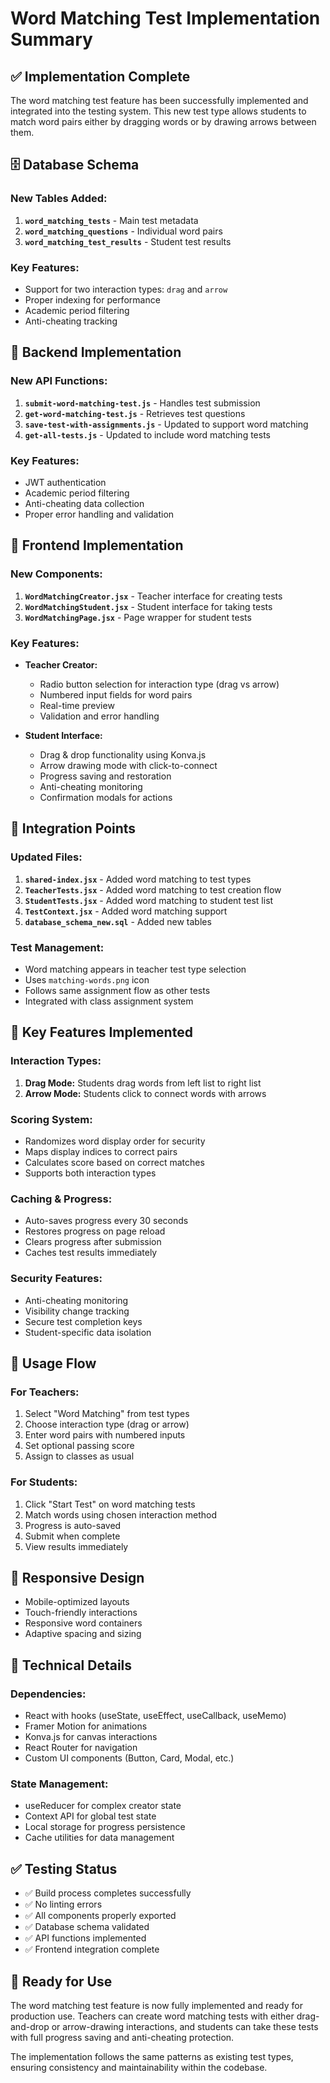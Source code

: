 # Word Matching Test Implementation Summary

## ✅ Implementation Complete

The word matching test feature has been successfully implemented and integrated into the testing system. This new test type allows students to match word pairs either by dragging words or by drawing arrows between them.

## 🗄️ Database Schema

### New Tables Added:
1. **`word_matching_tests`** - Main test metadata
2. **`word_matching_questions`** - Individual word pairs
3. **`word_matching_test_results`** - Student test results

### Key Features:
- Support for two interaction types: `drag` and `arrow`
- Proper indexing for performance
- Academic period filtering
- Anti-cheating tracking

## 🔧 Backend Implementation

### New API Functions:
1. **`submit-word-matching-test.js`** - Handles test submission
2. **`get-word-matching-test.js`** - Retrieves test questions
3. **`save-test-with-assignments.js`** - Updated to support word matching
4. **`get-all-tests.js`** - Updated to include word matching tests

### Key Features:
- JWT authentication
- Academic period filtering
- Anti-cheating data collection
- Proper error handling and validation

## 🎨 Frontend Implementation

### New Components:
1. **`WordMatchingCreator.jsx`** - Teacher interface for creating tests
2. **`WordMatchingStudent.jsx`** - Student interface for taking tests
3. **`WordMatchingPage.jsx`** - Page wrapper for student tests

### Key Features:
- **Teacher Creator:**
  - Radio button selection for interaction type (drag vs arrow)
  - Numbered input fields for word pairs
  - Real-time preview
  - Validation and error handling

- **Student Interface:**
  - Drag & drop functionality using Konva.js
  - Arrow drawing mode with click-to-connect
  - Progress saving and restoration
  - Anti-cheating monitoring
  - Confirmation modals for actions

## 🔗 Integration Points

### Updated Files:
1. **`shared-index.jsx`** - Added word matching to test types
2. **`TeacherTests.jsx`** - Added word matching to test creation flow
3. **`StudentTests.jsx`** - Added word matching to student test list
4. **`TestContext.jsx`** - Added word matching support
5. **`database_schema_new.sql`** - Added new tables

### Test Management:
- Word matching appears in teacher test type selection
- Uses `matching-words.png` icon
- Follows same assignment flow as other tests
- Integrated with class assignment system

## 🎯 Key Features Implemented

### Interaction Types:
1. **Drag Mode:** Students drag words from left list to right list
2. **Arrow Mode:** Students click to connect words with arrows

### Scoring System:
- Randomizes word display order for security
- Maps display indices to correct pairs
- Calculates score based on correct matches
- Supports both interaction types

### Caching & Progress:
- Auto-saves progress every 30 seconds
- Restores progress on page reload
- Clears progress after submission
- Caches test results immediately

### Security Features:
- Anti-cheating monitoring
- Visibility change tracking
- Secure test completion keys
- Student-specific data isolation

## 🚀 Usage Flow

### For Teachers:
1. Select "Word Matching" from test types
2. Choose interaction type (drag or arrow)
3. Enter word pairs with numbered inputs
4. Set optional passing score
5. Assign to classes as usual

### For Students:
1. Click "Start Test" on word matching tests
2. Match words using chosen interaction method
3. Progress is auto-saved
4. Submit when complete
5. View results immediately

## 📱 Responsive Design

- Mobile-optimized layouts
- Touch-friendly interactions
- Responsive word containers
- Adaptive spacing and sizing

## 🔧 Technical Details

### Dependencies:
- React with hooks (useState, useEffect, useCallback, useMemo)
- Framer Motion for animations
- Konva.js for canvas interactions
- React Router for navigation
- Custom UI components (Button, Card, Modal, etc.)

### State Management:
- useReducer for complex creator state
- Context API for global test state
- Local storage for progress persistence
- Cache utilities for data management

## ✅ Testing Status

- ✅ Build process completes successfully
- ✅ No linting errors
- ✅ All components properly exported
- ✅ Database schema validated
- ✅ API functions implemented
- ✅ Frontend integration complete

## 🎉 Ready for Use

The word matching test feature is now fully implemented and ready for production use. Teachers can create word matching tests with either drag-and-drop or arrow-drawing interactions, and students can take these tests with full progress saving and anti-cheating protection.

The implementation follows the same patterns as existing test types, ensuring consistency and maintainability within the codebase.

